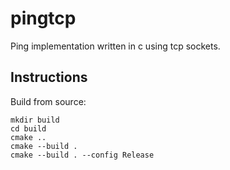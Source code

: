 # pingtcp

Ping implementation written in c using tcp sockets.

## Instructions

Build from source:

```console
mkdir build
cd build
cmake ..
cmake --build .
cmake --build . --config Release
```


